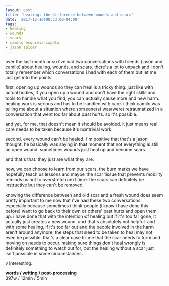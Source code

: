 ```yaml
---
layout: post
title: 'healing: the difference between wounds and scars'
date: '2017-12-16T08:33:00-04:00'
tags:
- healing
- wounds
- scars
- camilo esquivia-zapata
- jason spicer
--- 
```


over the last month or so i've had two conversations with friends (jason and camilo) about healing, wounds, and scars. there's a lot to unpack and i don't totally remember which conversations i had with each of them but let me just get into the points:

first, opening up wounds so they can heal is a tricky thing. just like with actual bodies, if you open up a wound and don't have the right skills and tools to handle what you find, you can actually cause more and new harm. healing work is serious and has to be handled with care. i think camilo was telling me about a situation where someone(s) was(were) retraumatized in a conversation that went too far about past hurts. so it's possible. 

and yet, for me, that doesn't mean it should be avoided. it just means real care needs to be taken because it's nontrivial work. 

second, every wound can't be healed. i'm positive that that's a jason thought. he basically was saying in that moment that not everything is still an open wound. sometimes wounds just heal up and become scars. 

and that's that. they just are what they are. 

now, we can choose to learn from our scars. the burn marks we have hopefully teach us lessons and maybe the scar tissue that prevents mobility reminds us not to overstretch next time. the scars can definitely be instructive but they can't be removed. 

knowing the difference between and old scar and a fresh wound does seem pretty important to me now that i've had these two conversations. especially because sometimes i think people (i know i have done this before) want to go back to their own or others' past hurts and open them up. i have done that with the intention of healing but if it's too far gone, it actually just creates a new wound. and that's absolutely not helpful. and with some healing, if it's too far out and the people involved in the harm aren't around anymore, the steps that need to be taken to heal may not even be possible. that's a clear case to me that the scar needs to form and moving on needs to occur. making sure things don't heal wrongly is definitely something to watch out for, but the healing without a scar just isn't possible in some circumstances. 

v interesting. 

<!-- hyperlink bank -->


<!-- &#042; = asterisk -->
<!-- &#039; = single quote '-->

**words / writing / post-processing**  
397w / 12min / 5min